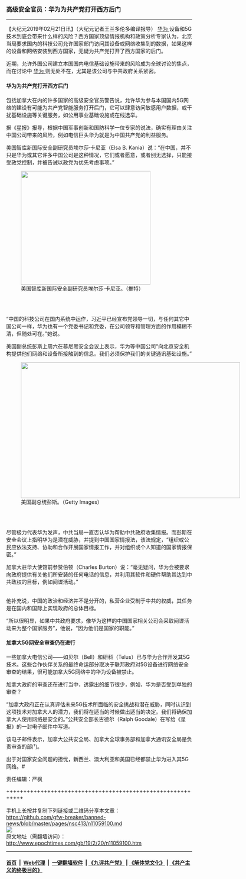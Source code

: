### 高级安全官员：华为为共产党打开西方后门
------------------------

<p>
 【大纪元2019年02月21日讯】（大纪元记者王兰多伦多编译报导）
 <a href="http://www.epochtimes.com/gb/tag/%E5%8D%8E%E4%B8%BA.html">
  华为
 </a>
 设备和5G技术到底会带来什么样的风险？西方国家顶级情报机构和政策分析专家认为，北京当局要求国内的科技公司允许国家部门访问其设备或网络收集到的数据，如果这样的设备和网络安装到西方国家，无疑为共产党打开了西方国家的后门。
</p>
<p>
 近期，允许外国公司建立本国国内电信基础设施带来的风险成为全球讨论的焦点，而在讨论中
 <a href="http://www.epochtimes.com/gb/tag/%E5%8D%8E%E4%B8%BA.html">
  华为
 </a>
 则无处不在，尤其是该公司与中共政府关系紧密。
</p>
<h4>
 华为为共产党打开西方后门
</h4>
<p>
 包括加拿大在内的许多国家的高级安全官员警告说，允许华为参与本国国内5G网络的建设有可能为共产党智能服务打开后门，它可以肆意访问敏感用户数据，或干扰基础设施等关键服务，如公用事业基础设施或在线选举。
</p>
<p>
 据《星报》报导，根据中国军事创新和国防科学一位专家的说法，确实有理由关注中国公司带来的风险，例如电信巨头华为就是为中国共产党的利益服务。
</p>
<p>
 美国智库新国际安全副研究员埃尔莎‧卡尼亚（Elsa B. Kania）说：“在中国，并不只是华为或其它许多中国公司是这种情况，它们或者愿意，或者别无选择，只能接受政党控制，并被告诫以政党为优先考虑事项。”
</p>
<figure class="wp-caption aligncenter" id="attachment_11059150" style="width: 351px">
 <a href="http://i.epochtimes.com/assets/uploads/2019/02/Capture1-4.jpg">
  <img alt="" class="size-full wp-image-11059150" height="307" src="http://i.epochtimes.com/assets/uploads/2019/02/Capture1-4.jpg" width="351"/>
 </a>
 <br/><figcaption class="wp-caption-text">
  美国智库新国际安全副研究员埃尔莎‧卡尼亚。（推特）
 </figcaption><br/>
</figure><br/>
<p>
 “中国的科技公司在国内系统中运作，习近平已经宣布党领导一切，与任何其它中国公司一样，华为也有一个党委书记和党委，在公司领导和管理方面的作用模糊不清，但随处可在。”她说。
</p>
<p>
 美国副总统彭斯上周六在慕尼黑安全会议上表示，华为等中国公司“向北京安全机构提供他们网络和设备所接触到的信息。我们必须保护我们的关键通讯基础设施。”
</p>
<figure class="wp-caption aligncenter" id="attachment_11059154" style="width: 594px">
 <a href="http://i.epochtimes.com/assets/uploads/2019/02/GettyImages-1125195333-1.jpg">
  <img alt="" class="size-full wp-image-11059154" height="367" src="http://i.epochtimes.com/assets/uploads/2019/02/GettyImages-1125195333-1.jpg" width="594"/>
 </a>
 <br/><figcaption class="wp-caption-text">
  美国副总统彭斯。（Getty Images）
 </figcaption><br/>
</figure><br/>
<p>
 尽管极力代表华为发声，中共当局一直否认华为帮助中共政府收集情报。而彭斯在安全会议上指明华为是潜在威胁，并提到中国国家情报法，该法规定，“组织或公民应依法支持、协助和合作开展国家情报工作，并对组织或个人知道的国家情报保密。”
</p>
<p>
 加拿大驻华大使馆前参赞伯顿（Charles Burton）说：“毫无疑问，华为会被要求向政府提供有关他们所安装的任何电话的信息，并利用其软件和硬件帮助其达到中共政权的目标，例如间谍活动。”
</p>
<p>
 <center>
 </center>
 <br/>
 他补充说，中国的政治和经济并不是分开的，私营企业受制于中共的权威，其任务是在国内和国际上实现政府的总体目标。
</p>
<p>
 “所以很明显，如果中共政府要求，像华为这样的中国国家相关公司会采取间谍活动来为整个国家服务”，他说，“因为他们是国家的职能。”
</p>
<h4>
 加拿大5G网安全审查仍在进行
</h4>
<p>
 一些加拿大电信公司——如贝尔（Bell）和研科（Telus）已与华为合作开发其5G技术。这些合作伙伴关系的最终命运部分取决于联邦政府对5G设备进行网络安全审查的结果，很可能加拿大5G网络中的华为设备被禁止。
</p>
<p>
 加拿大政府的审查还在进行当中，透露出的细节很少，例如，华为是否受到单独的审查？
</p>
<p>
 “加拿大政府正在认真评估未来5G技术所面临的安全挑战和潜在威胁，同时认识到这项技术对加拿大人的潜力，我们将在适当的时候做出适当的决定。我们将确保加拿大人使用网络是安全的。”公共安全部长古德尔（Ralph Goodale）在写给《星报》的一封电子邮件中写道。
</p>
<p>
 该电子邮件表示，加拿大公共安全局、加拿大全球事务部和加拿大通讯安全局是负责审查的部门。
</p>
<p>
 出于对国家安全问题的担忧，新西兰、澳大利亚和美国已经都禁止华为进入其5G网络。#
</p>
<p>
 责任编辑：严枫
</p>

+++++++++++++++++++++++++++++++++++++++++++++++++++++++++++<br/><br/>
手机上长按并复制下列链接或二维码分享本文章：<br/>
https://github.com/gfw-breaker/banned-news/blob/master/pages/nsc413/n11059100.md <br/>
<a href='https://github.com/gfw-breaker/banned-news/blob/master/pages/nsc413/n11059100.md'><img src='https://github.com/gfw-breaker/banned-news/blob/master/pages/nsc413/n11059100.md.png'/></a> <br/>
原文地址（需翻墙访问）：http://www.epochtimes.com/gb/19/2/20/n11059100.htm


------------------------
#### [首页](https://github.com/gfw-breaker/banned-news/blob/master/README.md) &nbsp;|&nbsp; [Web代理](https://github.com/labour-camp/helloworld) &nbsp;|&nbsp; [一键翻墙软件](https://github.com/gfw-breaker/nogfw/blob/master/README.md) &nbsp;| [《九评共产党》](https://github.com/gfw-breaker/9ping.md/blob/master/README.md#九评之一评共产党是什么) | [《解体党文化》](https://github.com/gfw-breaker/jtdwh.md/blob/master/README.md) | [《共产主义的终极目的》](https://github.com/gfw-breaker/gczydzjmd.md/blob/master/README.md)

